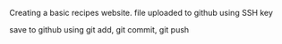 Creating a basic recipes website. file uploaded to github using SSH key

save to github using git add, git commit, git push